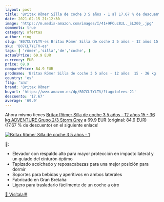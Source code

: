 ```yaml
---
layout: post
title: 'Britax Römer Silla de coche 3 5 años - 1 al 17.67 % de descuento'
date: 2021-02-15 21:12:30
image: 'https://m.media-amazon.com/images/I/41+9FCuc8zL._SL200_.jpg'
comments: true
category: ofertas
author: ring
slug: 'B07CL7YLTV-es Britax Römer Silla de coche 3 5 años - 12 años 15 - 36 kg...'
sku: 'B07CL7YLTV-es'
tags: [ 'römer','silla','de','coche', ]
actualPrice: 69.9 EUR
currency: EUR
price: 69.9
comparePrice: 84.9 EUR
prodname: 'Britax Römer Silla de coche 3 5 años - 12 años  15 - 36 kg  ADVENTURE Grupo 2/3  Storm Grey'
country: 'es'
flag: '🇪🇸'
brand: 'Britax Römer'
buyurl: 'https://www.amazon.es/dp/B07CL7YLTV/?tag=tolees-21'
descuento: '17.67'
average: '69.9'
---
```


Ahora mismo tienes [Britax Römer Silla de coche 3 5 años - 12 años  15 - 36 kg  ADVENTURE Grupo 2/3  Storm Grey](https://www.amazon.es/dp/B07CL7YLTV/?tag=tolees-21) a 69.9 EUR (original: 84.9 EUR) (17.67 %  de descuento) en el siguiente enlace!

[![Britax Römer Silla de coche 3 5 años - 1](https://m.media-amazon.com/images/I/41+9FCuc8zL._SL200_.jpg)](https://www.amazon.es/dp/B07CL7YLTV/?tag=tolees-21)

🔎:

- Elevador con respaldo alto para mayor protección en impacto lateral y un guiado del cinturón óptimo
- Tapizado acolchado y reposacabezas para una mejor posición para dormir
- Soportes para bebidas y aperitivos en ambos laterales
- Fabricado en Gran Bretaña
- Ligero para trasladarlo fácilmente de un coche a otro

[🛒 Visítala!!!](https://www.amazon.es/dp/B07CL7YLTV/?tag=tolees-21)

